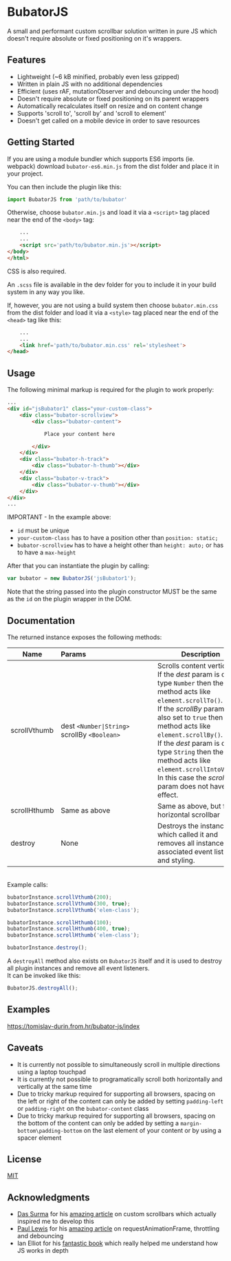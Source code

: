 # BubatorJS

A small and performant custom scrollbar solution written in pure JS which
doesn't require absolute or fixed positioning on it's wrappers.

## Features

* Lightweight (~6 kB minified, probably even less gzipped)
* Written in plain JS with no additional dependencies
* Efficient (uses rAF, mutationObserver and debouncing under the hood)
* Doesn't require absolute or fixed positioning on its parent wrappers
* Automatically recalculates itself on resize and on content change
* Supports 'scroll to', 'scroll by' and 'scroll to element'
* Doesn't get called on a mobile device in order to save resources

## Getting Started

If you are using a module bundler which supports ES6 imports (ie. webpack)
download `bubator-es6.min.js` from the dist folder and place it in your
project.

You can then include the plugin like this:

```javascript
import BubatorJS from 'path/to/bubator'
```

Otherwise, choose `bubator.min.js` and load it via a `<script>` tag placed
near the end of the `<body>` tag:

```html
    ...
    ...
    <script src='path/to/bubator.min.js'></script>
</body>
</html>
```

CSS is also required.

An `.scss` file is available in the dev folder for you
to include it in your build system in any way you like.

If, however, you are not using a build system then choose `bubator.min.css`
from the dist folder and load it via a `<style>` tag placed near the end of
the `<head>` tag like this:

```html
    ...
    ...
    <link href='path/to/bubator.min.css' rel='stylesheet'>
</head>
```

## Usage

The following minimal markup is required for the plugin to work properly:

```html
...
<div id="jsBubator1" class="your-custom-class">
    <div class="bubator-scrollview">
        <div class="bubator-content">

            Place your content here

        </div>
    </div>
    <div class="bubator-h-track">
        <div class="bubator-h-thumb"></div>
    </div>
    <div class="bubator-v-track">
        <div class="bubator-v-thumb"></div>
    </div>
</div>
...
```

IMPORTANT - In the example above:<br>

* `id` must be unique
* `your-custom-class` has to have a position other than `position: static;`
* `bubator-scrollview` has to have a height other than `height: auto;` or has
to have a `max-height`

After that you can instantiate the plugin by calling:

```javascript
var bubator = new BubatorJS('jsBubator1');
```

Note that the string passed into the plugin constructor MUST be the same as
the `id` on the plugin wrapper in the DOM.

## Documentation

The returned instance exposes the following methods:

| Name         | Params&nbsp;&nbsp;&nbsp;&nbsp;&nbsp;&nbsp;&nbsp;&nbsp;&nbsp;&nbsp;&nbsp;&nbsp;&nbsp;&nbsp;&nbsp;&nbsp;&nbsp;&nbsp;&nbsp;&nbsp;&nbsp;&nbsp;&nbsp;&nbsp;&nbsp;&nbsp;&nbsp;&nbsp;&nbsp;&nbsp;&nbsp;&nbsp;&nbsp;&nbsp;&nbsp; | Description |
|--------------|---------------------------------------------------------|-----------------------------------------------------------------------------------------------------------------------------------------------------------------------------------------------------------------------------------------------------------------------------------------------------------------------------------------------------------------------------------------|
| scrollVthumb | dest `<Number\|String>`<br>scrollBy `<Boolean>` | Scrolls content vertically.<br>If the *dest* param is of type `Number` then the method acts like `element.scrollTo()`.<br>If the *scrollBy* param is also set to `true` then the method acts like `element.scrollBy()`.<br>If the *dest* param is of type `String` then the method acts like `element.scrollIntoView()`.<br>In this case the *scrollBy* param does not have any effect. |
| scrollHthumb | Same as above                                           | Same as above, but for horizontal scrollbar                                                                                                                                                                                                                                                                                                                                             |
| destroy      | None                                                    | Destroys the instance which called it and removes all instance associated event listeners and styling.                                                                                                                                                                                                                                                                                                                                                                                        |

<br>
Example calls:

```javascript
bubatorInstance.scrollVthumb(200);
bubatorInstance.scrollVthumb(300, true);
bubatorInstance.scrollVthumb('elem-class');

bubatorInstance.scrollHthumb(100);
bubatorInstance.scrollHthumb(400, true);
bubatorInstance.scrollHthumb('elem-class');

bubatorInstance.destroy();
```

A `destroyAll` method also exists on `BubatorJS` itself and it is used to
destroy all plugin instances and remove all event listeners.<br>
It can be invoked like this:

```javascript
BubatorJS.destroyAll();
```

## Examples

https://tomislav-durin.from.hr/bubator-js/index

## Caveats

* It is currently not possible to simultaneously scroll in multiple directions
using a laptop touchpad
* It is currently not possible to programatically scroll both horizontally and
vertically at the same time
* Due to tricky markup required for supporting all browsers, spacing on the
left or right of the content can only be added by setting `padding-left` or
`padding-right` on the `bubator-content` class
* Due to tricky markup required for supporting all browsers, spacing on the
bottom of the content can only be added by setting a
`margin-bottom\padding-bottom` on the last element of your content or by using
a spacer element

## License

[MIT](LICENSE.md)

## Acknowledgments

* [Das Surma](https://github.com/surma) for his [amazing article](https://developers.google.com/web/updates/2017/03/custom-scrollbar) on custom scrollbars which actually inspired me to develop this
* [Paul Lewis](https://github.com/paullewis) for his [amazing article](https://www.html5rocks.com/en/tutorials/speed/animations/) on requestAnimationFrame, throttling and debouncing
* Ian Elliot for his [fantastic book](https://iopress.info/index.php/books/just-javascript) which really helped me understand how JS works in depth
